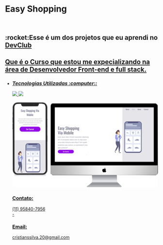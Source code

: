 <h1 > 
  Easy Shopping 
</h1>
<br>
<h2>:rocket:Esse é um dos projetos que eu aprendi no <a href="https://rodolfomori.com.br/devclub">DevClub</a></h2>
<h2> <a href="https://rodolfomori.com.br/devclub">Que é o Curso que estou me expecializando na área de Desenvolvedor Front-end e full stack.</h2>

- <h3><b><i>Tecnologias Utilizadas :computer::</i></b></h3>
   <img src="https://img.shields.io/badge/HTML5-E34F26?style=for-the-badge&logo=html5&logoColor=white"/>
   <img src="https://img.shields.io/badge/CSS3-1572B6?style=for-the-badge&logo=css3&logoColor=white"/>
   <br>
   <br>
   <img src="https://github.com/cristianalves18/easy-shopping/blob/master/assets/demostra%C3%A7%C3%A3o%20do%20projeto.png"/>
   <br>
    <h3> Contato:</h3> (11) 95840-7956
   <br>
   - <h3>Email:</h3> cristianssilva.20@gmail.com
